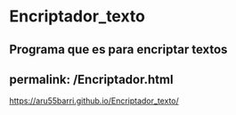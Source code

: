 # Encriptador_texto
Programa que es para encriptar textos
---
permalink: /Encriptador.html
---

https://aru55barri.github.io/Encriptador_texto/
